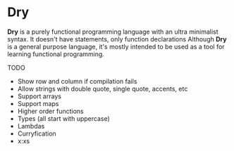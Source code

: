 # Dry
**Dry** is a purely functional programming language with an ultra minimalist syntax. It doesn't have statements, only function declarations Although **Dry** is a general purpose language, it's mostly intended to be used as a tool for learning functional programming.

TODO
* Show row and column if compilation fails
* Allow strings with double quote, single quote, accents, etc
* Support arrays
* Support maps
* Higher order functions
* Types (all start with uppercase)
* Lambdas
* Curryfication
* x:xs